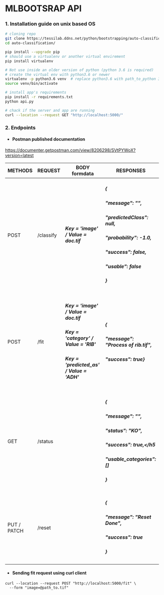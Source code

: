 # MLBOOTSRAP API

### 1. Installation guide on unix based OS

```bash
# cloning repo
git clone https://tessilab.ddns.net/python/bootstrapping/auto-classification.git
cd auto-classification/

pip install --upgrade pip
# should use a virtualenv or another virtual envirement
pip install virtualenv

# Not use inside an older version of python (python 3.6 is required)
# create the virtual env with python3.6 or newer
virtualenv -p python3.6 venv  # replace python3.6 with path_to_python 3.6
source venv/bin/activate

# install app's requirements
pip install -r requirements.txt
python api.py

# chack if the server and app are running
curl --location --request GET "http://localhost:5000/"
```



### 2. Endpoints  
- ####    Postman published documentation
https://documenter.getpostman.com/view/8206298/SVtPYWoX?version=latest

|  METHODS | REQUEST | BODY formdata | RESPONSES |
| --- | --- | --- | --- | 
| POST | /classify | <h5> Key = *'image'* / Value = *doc.tif*</h5> | <h5>{</h5><h5>"message": "",</h5><h5>"predictedClass": null,</h5><h5>"probability": -1.0,</h5><h5>"success": false,</h5><h5> "usable": false</h5><h5>}</h5>| 
|  |  |  |  |  | 
| POST | /fit |<h5> Key = 'image' / Value = doc.tif</h5><h5> Key = *'category'* / Value = *'RIB'* </h5><h5> Key = *'predicted_as'* / Value = *'ADH'* </h5>|<h5><h5>{</h5><h5>"message": "Process of rib.tif",</h5><h5>"success": true}</h5>|
|  |  |  |  |  | 
| GET |  /status | | <h5>{</h5><h5>"message": "",</h5><h5>"status": "KO",</h5><h5>"success": true,</h5<h5>"usable_categories": []</h5><h5></h5><h5>}</h5>| 
| PUT / PATCH | /reset ||<h5>{</h5><h5>"message": "Reset Done",</h5><h5>"success": true</h5><h5>}</h5>| 

- ####    Sending fit request using curl client
```
curl --location --request POST "http://localhost:5000/fit" \
  --form "image=@path_to.tif"
``` 



